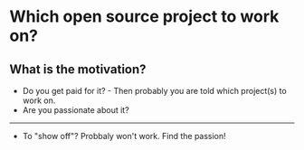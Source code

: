 # Which open source project to work on?

## What is the motivation?

* Do you get paid for it? - Then probably you are told which project(s) to work on.
* Are you passionate about it?

---

* To "show off"? Probbaly won't work. Find the passion!
